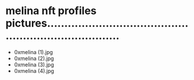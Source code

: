# melina nft profiles pictures..........................................................................
- 0xmelina (1).jpg
- 0xmelina (2).jpg
- 0xmelina (3).jpg
- 0xmelina (4).jpg
